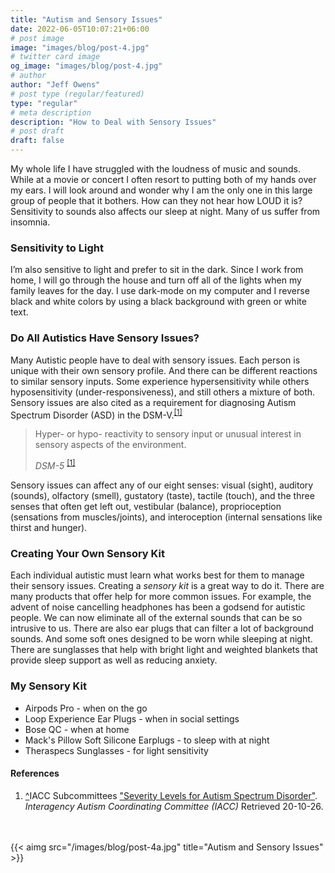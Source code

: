 ```yaml
---
title: "Autism and Sensory Issues"
date: 2022-06-05T10:07:21+06:00
# post image
image: "images/blog/post-4.jpg"
# twitter card image
og_image: "images/blog/post-4.jpg"
# author
author: "Jeff Owens"
# post type (regular/featured)
type: "regular"
# meta description
description: "How to Deal with Sensory Issues"
# post draft
draft: false
---
```


My whole life I have struggled with the loudness of music and sounds. While at a movie or concert I often resort to putting both of my hands over my ears. I will look around and wonder why I am the only one in this large group of people that it bothers. How can they not hear how LOUD it is? Sensitivity to sounds also affects our sleep at night. Many of us suffer from insomnia.

<h3 class="h4 my-4">Sensitivity to Light</h3>
I’m also sensitive to light and prefer to sit in the dark. Since I work from home, I will go through the house and turn off all of the lights when my family leaves for the day. I use dark-mode on my computer and I reverse black and white colors by using a black background with green or white text.

<h3 class="h4 my-4">Do All Autistics Have Sensory Issues?</h3>
Many Autistic people have to deal with sensory issues. Each person is unique with their own sensory profile. And there can be different reactions to similar sensory inputs. Some experience hypersensitivity while others hyposensitivity (under-responsiveness), and still others a mixture of both. Sensory issues are also cited as a requirement for diagnosing Autism Spectrum Disorder (ASD) in the DSM-V.<sup id="_ref-1" class="reference"><a href="#_note-1" data-toggle="tooltip" title="Hyper- or hyporeactivity to sensory input or unusual interest in sensory aspects of the environment">[1]</a></sup>

> Hyper- or hypo- reactivity to sensory input or unusual interest in sensory aspects of the environment.
>
> <cite>DSM-5</cite> <sup id="_ref-1" class="reference"><a href="#_note-1" data-toggle="tooltip" title="Hyper- or hyporeactivity to sensory input or unusual interest in sensory aspects of the environment">[1]</a></sup>

Sensory issues can affect any of our eight senses: visual (sight), auditory (sounds), olfactory (smell), gustatory (taste), tactile (touch), and the three senses that often get left out, vestibular (balance), proprioception (sensations from muscles/joints), and interoception (internal sensations like thirst and hunger). 

<h3 class="h4 my-4">Creating Your Own Sensory Kit</h3>
Each individual autistic must learn what works best for them to manage their sensory issues. Creating a <em>sensory kit</em> is a great way to do it. There are many products that offer help for more common issues. For example, the advent of noise cancelling headphones has been a godsend for autistic people. We can now eliminate all of the external sounds that can be so intrusive to us. There are also ear plugs that can filter a lot of background sounds. And some soft ones designed to be worn while sleeping at night. There are sunglasses that help with bright light and weighted blankets that provide sleep support as well as reducing anxiety. 

<h3 class="h4 my-4">My Sensory Kit</h3>

* Airpods Pro - when on the go
* Loop Experience Ear Plugs - when in social settings
* Bose QC - when at home
* Mack's Pillow Soft Silicone Earplugs - to sleep with at night
* Theraspecs Sunglasses - for light sensitivity


<h4 class="h5 my-5" id="zapme">References</h4>
<ol>
<li id="_note-1"><a href="#_ref-1" class="uparrow">^</a><span>IACC Subcommittees</span> <a href="https://iacc.hhs.gov/about-iacc/subcommittees/resources/dsm5-diagnostic-criteria.shtml" rel="nofollow" class="external">"Severity Levels for Autism Spectrum Disorder"</a>. <cite>Interagency Autism Coordinating Committee (IACC)</cite> Retrieved 20-10-26.
</li>
</ol>
<br><br>
{{< aimg  src="/images/blog/post-4a.jpg" title="Autism and Sensory Issues" >}}
